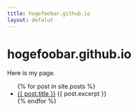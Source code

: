 ```yaml
---
title: hogefoobar.github.io
layout: defalut
---
```


# hogefoobar.github.io
Here is my page.

<ul>
	{% for post in site.posts %}
	<li>
		<a href="{{ post.url }}">{{ post.title }}</a>
		{{ post.excerpt }}
	</li>
	{% endfor %}
</ul>
